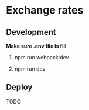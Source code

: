 # Exchange rates

## Development

**Make sure .env file is fill**

1. npm run webpack:dev

2. npm run dev

## Deploy

TODO
